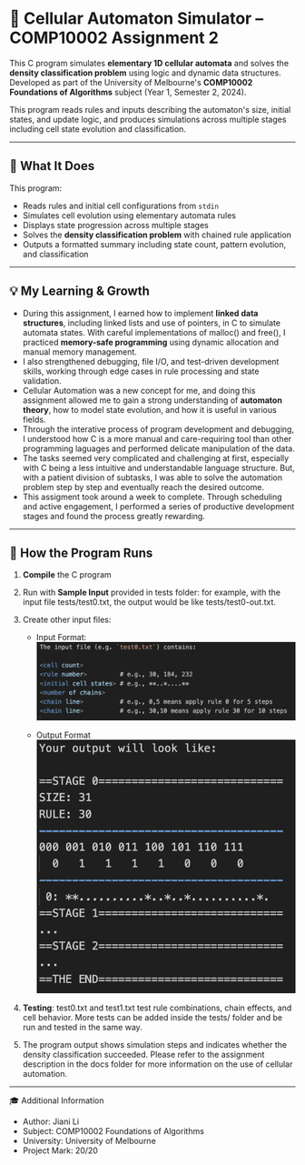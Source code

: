 # 🧬 Cellular Automaton Simulator – COMP10002 Assignment 2

This C program simulates **elementary 1D cellular automata** and solves the **density classification problem** using logic and dynamic data structures. Developed as part of the University of Melbourne's **COMP10002 Foundations of Algorithms** subject (Year 1, Semester 2, 2024).

This program reads rules and inputs describing the automaton's size, initial states, and update logic, and produces simulations across multiple stages including cell state evolution and classification.

---

## 📘 What It Does

This program:

- Reads rules and initial cell configurations from `stdin`
- Simulates cell evolution using elementary automata rules
- Displays state progression across multiple stages
- Solves the **density classification problem** with chained rule application
- Outputs a formatted summary including state count, pattern evolution, and classification

---

## 💡 My Learning & Growth

- During this assignment, I earned how to implement **linked data structures**, including linked lists and use of pointers, in C to simulate automata states. With careful implementations of malloc() and free(), I practiced **memory-safe programming** using dynamic allocation and manual memory management. 
- I also strengthened debugging, file I/O, and test-driven development skills, working through edge cases in rule processing and state validation.
- Cellular Automation was a new concept for me, and doing this assignment allowed me to gain a strong understanding of **automaton theory**, how to model state evolution, and how it is useful in various fields.
- Through the interative process of program development and debugging, I understood how C is a more manual and care-requiring tool than other programming laguages and performed delicate manipulation of the data.
- The tasks seemed very complicated and challenging at first, especially with C being a less intuitive and understandable language structure. But, with a patient division of subtasks, I was able to solve the automation problem step by step and eventually reach the desired outcome.
- This assigment took around a week to complete. Through scheduling and active engagement, I performed a series of productive development stages and found the process greatly rewarding. 

---

## 🚀 How the Program Runs

1. **Compile** the C program
2. Run with **Sample Input** provided in tests folder: for example, with the input
file tests/test0.txt, the output would be like tests/test0-out.txt.
3. Create other input files: 
    - Input Format: 
    ![Sample Input](./assets/sample_in.png)

    - Output Format
    ![Sample Output](./assets/sample_out.png)

4. **Testing**: test0.txt and test1.txt test rule combinations, chain effects, and cell behavior. More tests can be added inside the tests/ folder and be run and tested in the same way.
5. The program output shows simulation steps and indicates whether the density classification succeeded. Please refer to the assignment description in the docs folder for more information on the use of cellular automation.

---

🎓 Additional Information
- Author: Jiani Li
- Subject: COMP10002 Foundations of Algorithms
- University: University of Melbourne
- Project Mark: 20/20